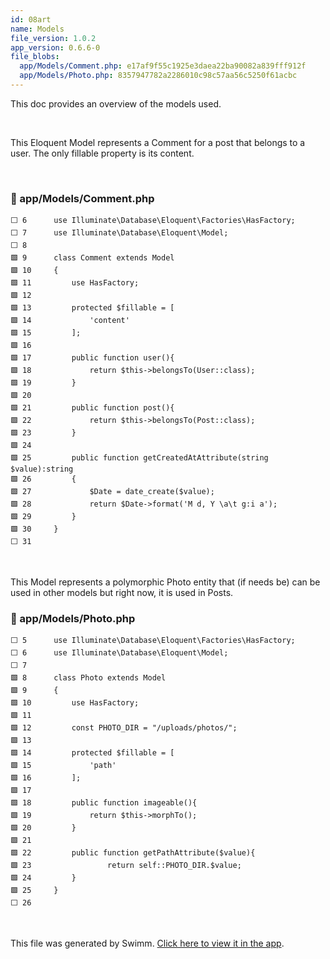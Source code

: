 ```yaml
---
id: 08art
name: Models
file_version: 1.0.2
app_version: 0.6.6-0
file_blobs:
  app/Models/Comment.php: e17af9f55c1925e3daea22ba90082a839fff912f
  app/Models/Photo.php: 8357947782a2286010c98c57aa56c5250f61acbc
---
```


This doc provides an overview of the models used.

<br/>

This Eloquent Model represents a Comment for a post that belongs to a user. The only fillable property is its content.

<br/>


<!-- NOTE-swimm-snippet: the lines below link your snippet to Swimm -->
### 📄 app/Models/Comment.php
```hack
⬜ 6      use Illuminate\Database\Eloquent\Factories\HasFactory;
⬜ 7      use Illuminate\Database\Eloquent\Model;
⬜ 8      
🟩 9      class Comment extends Model
🟩 10     {
🟩 11         use HasFactory;
🟩 12     
🟩 13         protected $fillable = [
🟩 14             'content'
🟩 15         ];
🟩 16     
🟩 17         public function user(){
🟩 18             return $this->belongsTo(User::class);
🟩 19         }
🟩 20     
🟩 21         public function post(){
🟩 22             return $this->belongsTo(Post::class);
🟩 23         }
🟩 24     
🟩 25         public function getCreatedAtAttribute(string $value):string
🟩 26         {
🟩 27             $Date = date_create($value);
🟩 28             return $Date->format('M d, Y \a\t g:i a');
🟩 29         }
🟩 30     }
⬜ 31     
```

<br/>

This Model represents a polymorphic Photo entity that (if needs be) can be used in other models but right now, it is used in Posts.
<!-- NOTE-swimm-snippet: the lines below link your snippet to Swimm -->
### 📄 app/Models/Photo.php
```hack
⬜ 5      use Illuminate\Database\Eloquent\Factories\HasFactory;
⬜ 6      use Illuminate\Database\Eloquent\Model;
⬜ 7      
🟩 8      class Photo extends Model
🟩 9      {
🟩 10         use HasFactory;
🟩 11     
🟩 12         const PHOTO_DIR = "/uploads/photos/";
🟩 13     
🟩 14         protected $fillable = [
🟩 15             'path'
🟩 16         ];
🟩 17     
🟩 18         public function imageable(){
🟩 19             return $this->morphTo();
🟩 20         }
🟩 21     
🟩 22         public function getPathAttribute($value){
🟩 23                 return self::PHOTO_DIR.$value;
🟩 24         }
🟩 25     }
⬜ 26     
```

<br/>

This file was generated by Swimm. [Click here to view it in the app](https://app.swimm.io/repos/Z2l0aHViJTNBJTNBTXlTbWFsbEJsb2clM0ElM0Fkbmw4ODU=/docs/08art).
